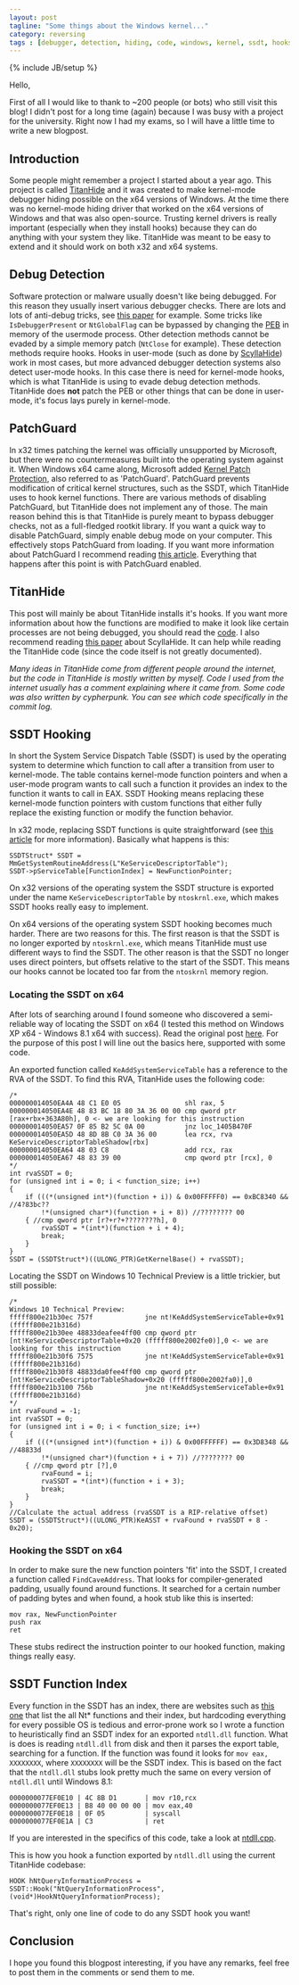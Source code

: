 ```yaml
---
layout: post
tagline: "Some things about the Windows kernel..."
category: reversing
tags : [debugger, detection, hiding, code, windows, kernel, ssdt, hooks, rootkit, patchguard]
---
```

{% include JB/setup %}

Hello,

First of all I would like to thank to ~200 people (or bots) who still visit this blog! I didn't post for a long time (again) because I was busy with a project for the university. Right now I had my exams, so I will have a little time to write a new blogpost.

## Introduction

Some people might remember a project I started about a year ago. This project is called [TitanHide](https://bitbucket.org/mrexodia/titanhide) and it was created to make kernel-mode debugger hiding possible on the x64 versions of Windows. At the time there was no kernel-mode hiding driver that worked on the x64 versions of Windows and that was also open-source. Trusting kernel drivers is really important (especially when they install hooks) because they can do anything with your system they like. TitanHide was meant to be easy to extend and it should work on both x32 and x64 systems.

## Debug Detection

Software protection or malware usually doesn't like being debugged. For this reason they usually insert various debugger checks. There are lots and lots of anti-debug tricks, see [this paper](http://pferrie.host22.com/papers/antidebug.pdf) for example. Some tricks like `IsDebuggerPresent` or `NtGlobalFlag` can be bypassed by changing the [PEB](http://undocumented.ntinternals.net/source/usermode/undocumented%20functions/nt%20objects/process/peb.html) in memory of the usermode process. Other detection methods cannot be evaded by a simple memory patch (`NtClose` for example). These detection methods require hooks. Hooks in user-mode (such as done by [ScyllaHide](https://bitbucket.org/NtQuery/scyllahide)) work in most cases, but more advanced debugger detection systems also detect user-mode hooks. In this case there is need for kernel-mode hooks, which is what TitanHide is using to evade debug detection methods. TitanHide does **not** patch the PEB or other things that can be done in user-mode, it's focus lays purely in kernel-mode.

## PatchGuard

In x32 times patching the kernel was officially unsupported by Microsoft, but there were no countermeasures built into the operating system against it. When Windows x64 came along, Microsoft added [Kernel Patch Protection](http://bit.ly/1zBtSV0), also referred to as 'PatchGuard'. PatchGuard prevents modification of critical kernel structures, such as the SSDT, which TitanHide uses to hook kernel functions. There are various methods of disabling PatchGuard, but TitanHide does not implement any of those. The main reason behind this is that TitanHide is purely meant to bypass debugger checks, not as a full-fledged rootkit library. If you want a quick way to disable PatchGuard, simply enable debug mode on your computer. This effectively stops PatchGuard from loading. If you want more information about PatchGuard I recommend reading [this article](http://www.leviathansecurity.com/wp-content/uploads/uninformed_v3a3.pdf). Everything that happens after this point is with PatchGuard enabled.

## TitanHide

This post will mainly be about TitanHide installs it's hooks. If you want more information about how the functions are modified to make it look like certain processes are not being debugged, you should read the [code](https://bitbucket.org/mrexodia/titanhide/src/master/TitanHide/hooks.cpp). I also recommend reading [this paper](https://bitbucket.org/NtQuery/scyllahide/downloads/ScyllaHide.pdf) about ScyllaHide. It can help while reading the TitanHide code (since the code itself is not greatly documented).

*Many ideas in TitanHide come from different people around the internet, but the code in TitanHide is mostly written by myself. Code I used from the internet usually has a comment explaining where it came from. Some code was also written by cypherpunk. You can see which code specifically in the commit log.*

## SSDT Hooking

In short the System Service Dispatch Table (SSDT) is used by the operating system to determine which function to call after a transition from user to kernel-mode. The table contains kernel-mode function pointers and when a user-mode program wants to call such a function it provides an index to the function it wants to call in EAX. SSDT Hooking means replacing these kernel-mode function pointers with custom functions that either fully replace the existing function or modify the function behavior.

In x32 mode, replacing SSDT functions is quite straightforward (see [this article](http://resources.infosecinstitute.com/hooking-system-service-dispatch-table-ssdt) for more information). Basically what happens is this:

```
SSDTStruct* SSDT = MmGetSystemRoutineAddress(L"KeServiceDescriptorTable");
SSDT->pServiceTable[FunctionIndex] = NewFunctionPointer;
```

On x32 versions of the operating system the SSDT structure is exported under the name `KeServiceDescriptorTable` by `ntoskrnl.exe`, which makes SSDT hooks really easy to implement.

On x64 versions of the operating system SSDT hooking becomes much harder. There are two reasons for this. The first reason is that the SSDT is no longer exported by `ntoskrnl.exe`, which means TitanHide must use different ways to find the SSDT. The other reason is that the SSDT no longer uses direct pointers, but offsets relative to the start of the SSDT. This means our hooks cannot be located too far from the `ntoskrnl` memory region.

### Locating the SSDT on x64

After lots of searching around I found someone who discovered a semi-reliable way of locating the SSDT on x64 (I tested this method on Windows XP x64 - Windows 8.1 x64 with success). Read the original post [here](https://code.google.com/p/volatility/issues/detail?id=189#c2). For the purpose of this post I will line out the basics here, supported with some code.

An exported function called `KeAddSystemServiceTable` has a reference to the RVA of the SSDT. To find this RVA, TitanHide uses the following code:

```
/*
000000014050EA4A 48 C1 E0 05                shl rax, 5
000000014050EA4E 48 83 BC 18 80 3A 36 00 00 cmp qword ptr [rax+rbx+363A80h], 0 <- we are looking for this instruction
000000014050EA57 0F 85 B2 5C 0A 00          jnz loc_1405B470F
000000014050EA5D 48 8D 8B C0 3A 36 00       lea rcx, rva KeServiceDescriptorTableShadow[rbx]
000000014050EA64 48 03 C8                   add rcx, rax
000000014050EA67 48 83 39 00                cmp qword ptr [rcx], 0
*/
int rvaSSDT = 0;
for (unsigned int i = 0; i < function_size; i++)
{
    if (((*(unsigned int*)(function + i)) & 0x00FFFFF0) == 0xBC8340 && //4?83bc??
        !*(unsigned char*)(function + i + 8)) //???????? 00 
    { //cmp qword ptr [r?+r?+????????h], 0
        rvaSSDT = *(int*)(function + i + 4);
        break;
    }
}
SSDT = (SSDTStruct*)((ULONG_PTR)GetKernelBase() + rvaSSDT);
```

Locating the SSDT on Windows 10 Technical Preview is a little trickier, but still possible:

```
/*
Windows 10 Technical Preview:
fffff800e21b30ec 757f             jne nt!KeAddSystemServiceTable+0x91 (fffff800e21b316d)
fffff800e21b30ee 48833deafee4ff00 cmp qword ptr [nt!KeServiceDescriptorTable+0x20 (fffff800e2002fe0)],0 <- we are looking for this instruction
fffff800e21b30f6 7575             jne nt!KeAddSystemServiceTable+0x91 (fffff800e21b316d)
fffff800e21b30f8 48833da0fee4ff00 cmp qword ptr [nt!KeServiceDescriptorTableShadow+0x20 (fffff800e2002fa0)],0
fffff800e21b3100 756b             jne nt!KeAddSystemServiceTable+0x91 (fffff800e21b316d)
*/
int rvaFound = -1;
int rvaSSDT = 0;
for (unsigned int i = 0; i < function_size; i++)
{
    if (((*(unsigned int*)(function + i)) & 0x00FFFFFF) == 0x3D8348 && //48833d
        !*(unsigned char*)(function + i + 7)) //???????? 00
    { //cmp qword ptr [?],0
        rvaFound = i;
        rvaSSDT = *(int*)(function + i + 3);
        break;
    }
}
//Calculate the actual address (rvaSSDT is a RIP-relative offset)
SSDT = (SSDTStruct*)((ULONG_PTR)KeASST + rvaFound + rvaSSDT + 8 - 0x20);
```

### Hooking the SSDT on x64

In order to make sure the new function pointers 'fit' into the SSDT, I created a function called `FindCaveAddress`. That looks for compiler-generated padding, usually found around functions. It searched for a certain number of padding bytes and when found, a hook stub like this is inserted:

```
mov rax, NewFunctionPointer
push rax
ret
```

These stubs redirect the instruction pointer to our hooked function, making things really easy.

## SSDT Function Index

Every function in the SSDT has an index, there are websites such as [this one](http://j00ru.vexillium.org/ntapi_64) that list the all Nt* functions and their index, but hardcoding everything for every possible OS is tedious and error-prone work so I wrote a function to heuristically find an SSDT index for an exported `ntdll.dll` function. What is does is reading `ntdll.dll` from disk and then it parses the export table, searching for a function. If the function was found it looks for `mov eax, XXXXXXXX`, where `XXXXXXXX` will be the SSDT index. This is based on the fact that the `ntdll.dll` stubs look pretty much the same on every version of `ntdll.dll` until Windows 8.1:

```
0000000077EF0E10 | 4C 8B D1       | mov r10,rcx
0000000077EF0E13 | B8 40 00 00 00 | mov eax,40
0000000077EF0E18 | 0F 05          | syscall
0000000077EF0E1A | C3             | ret
```

If you are interested in the specifics of this code, take a look at [ntdll.cpp](https://bitbucket.org/mrexodia/titanhide/src/master/TitanHide/ntdll.cpp).

This is how you hook a function exported by `ntdll.dll` using the current TitanHide codebase:

```
HOOK hNtQueryInformationProcess = SSDT::Hook("NtQueryInformationProcess", (void*)HookNtQueryInformationProcess);
```

That's right, only one line of code to do any SSDT hook you want!

## Conclusion

I hope you found this blogpost interesting, if you have any remarks, feel free to post them in the comments or send them to me.